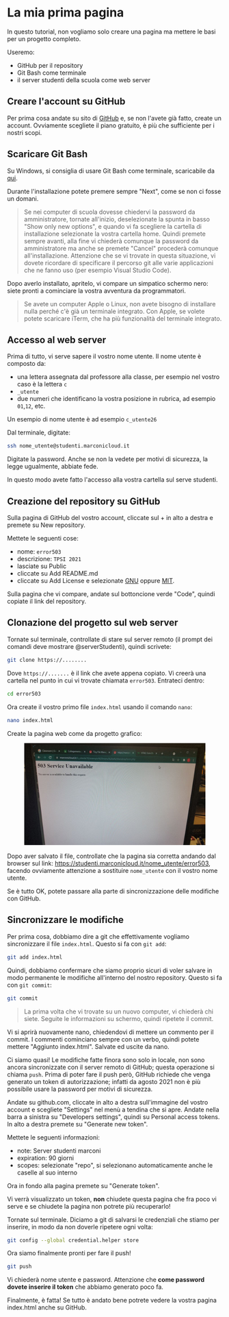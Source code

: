 # La mia prima pagina

In questo tutorial, non vogliamo solo creare una pagina ma mettere le basi per un progetto completo.

Useremo:
 - GitHub per il repository
 - Git Bash come terminale
 - il server studenti della scuola come web server
 

## Creare l'account su GitHub
Per prima cosa andate su sito di [GitHub](www.github.com) e, se non l'avete già fatto, create un account. Ovviamente scegliete il piano gratuito, è più che sufficiente per i nostri scopi.

## Scaricare Git Bash
Su Windows, si consiglia di usare Git Bash come terminale, scaricabile da [qui](https://git-scm.com/download/).

Durante l'installazione potete premere sempre "Next", come se non ci fosse un domani.

> Se nei computer di scuola dovesse chiedervi la password da amministratore, tornate all'inizio, deselezionate la spunta in basso "Show only new options", e quando vi fa scegliere la cartella di installazione selezionate la vostra cartella home. Quindi premete sempre avanti, alla fine vi chiederà comunque la password da amministratore ma anche se premete "Cancel" procederà comunque all'installazione. Attenzione che se vi trovate in questa situazione, vi dovete ricordare di specificare il percorso git alle varie applicazioni che ne fanno uso (per esempio Visual Studio Code).

Dopo averlo installato, apritelo, vi compare un simpatico schermo nero: siete pronti a cominciare la vostra avventura da programmatori.

> Se avete un computer Apple o Linux, non avete bisogno di installare nulla perché c'è già un terminale integrato. Con Apple, se volete potete scaricare iTerm, che ha più funzionalità del terminale integrato.

## Accesso al web server
Prima di tutto, vi serve sapere il vostro nome utente. Il nome utente è composto da:
- una lettera assegnata dal professore alla classe, per esempio nel vostro caso è la lettera `c`
- `_utente`
- due numeri che identificano la vostra posizione in rubrica, ad esempio `01`,`12`, etc.

Un esempio di nome utente è ad esempio `c_utente26`

Dal terminale, digitate:
```sh
ssh nome_utente@studenti.marconicloud.it
```
Digitate la password. Anche se non la vedete per motivi di sicurezza, la legge ugualmente, abbiate fede.

In questo modo avete fatto l'accesso alla vostra cartella sul serve studenti.

## Creazione del repository su GitHub
Sulla pagina di GitHub del vostro account, cliccate sul + in alto a destra e premete su New repository.

Mettete le seguenti cose:
- nome: `error503`
- descrizione: `TPSI 2021`
- lasciate su Public
- cliccate su Add README.md
- cliccate su Add License e selezionate [GNU](https://choosealicense.com/licenses/gpl-3.0/) oppure [MIT](https://choosealicense.com/licenses/mit/).

Sulla pagina che vi compare, andate sul bottoncione verde "Code", quindi copiate il link del repository.

## Clonazione del progetto sul web server
Tornate sul terminale, controllate di stare sul server remoto (il prompt dei comandi deve mostrare @serverStudenti), quindi scrivete:

```sh
git clone https://........
```

Dove `https://.......` è il link che avete appena copiato. Vi creerà una cartella nel punto in cui vi trovate chiamata `error503`. Entrateci dentro:
```sh
cd error503
```

Ora create il vostro primo file `index.html` usando il comando `nano`:
```sh
nano index.html
```

Create la pagina web come da progetto grafico:
<figure class="center">
  <img class="w100p" title="error503" alt="error503" src="assets/error503.jpg">
</figure>

Dopo aver salvato il file, controllate che la pagina sia corretta andando dal browser sul link: https://studenti.marconicloud.it/nome_utente/error503, facendo ovviamente attenzione a sostituire `nome_utente` con il vostro nome utente.

Se è tutto OK, potete passare alla parte di sincronizzazione delle modifiche con GitHub.

## Sincronizzare le modifiche
Per prima cosa, dobbiamo dire a git che effettivamente vogliamo sincronizzare il file `index.html`. Questo si fa con `git add`:
```sh
git add index.html
```

Quindi, dobbiamo confermare che siamo proprio sicuri di voler salvare in modo permanente le modifiche all'interno del nostro repository. Questo si fa con `git commit`:
```sh
git commit
```

> La prima volta che vi trovate su un nuovo computer, vi chiederà chi siete. Seguite le informazioni su schermo, quindi ripetete il commit.

Vi si aprirà nuovamente nano, chiedendovi di mettere un commento per il commit. I commenti cominciano sempre con un verbo, quindi potete mettere "Aggiunto index.html". Salvate ed uscite da nano.

Ci siamo quasi! Le modifiche fatte finora sono solo in locale, non sono ancora sincronizzate con il server remoto di GitHub; questa operazione si chiama `push`. Prima di poter fare il push però, GitHub richiede che venga generato un token di autorizzazione; infatti da agosto 2021 non è più possibile usare la password per motivi di sicurezza.

Andate su github.com, cliccate in alto a destra sull'immagine del vostro account e scegliete "Settings" nel menù a tendina che si apre. Andate nella barra a sinistra su "Developers settings", quindi su Personal access tokens. In alto a destra premete su "Generate new token". 

Mettete le seguenti informazioni:
- note: Server studenti marconi
- expiration: 90 giorni
- scopes: selezionate "repo", si selezionano automaticamente anche le caselle al suo interno

Ora in fondo alla pagina premete su "Generate token".

Vi verrà visualizzato un token, **non** chiudete questa pagina che fra poco vi serve e se chiudete la pagina non potrete più recuperarlo!

Tornate sul terminale. Diciamo a git di salvarsi le credenziali che stiamo per inserire, in modo da non doverle ripetere ogni volta:
```sh
git config --global credential.helper store
```

Ora siamo finalmente pronti per fare il push!
```sh
git push
```

Vi chiederà nome utente e password. Attenzione che **come password dovete inserire il token** che abbiamo generato poco fa.

Finalmente, è fatta! Se tutto è andato bene potrete vedere la vostra pagina index.html anche su GitHub.



